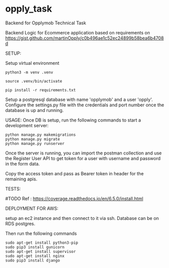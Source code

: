 # opply_task
Backend for Opplymob Technical Task

Backend Logic for Ecommerce application based on requirements on https://gist.github.com/martinOpply/c0b496ae1c52ec24899b58bea6b4708d

SETUP:

Setup virtual environment
```
python3 -m venv .venv

source .venv/bin/activate

pip install -r requirements.txt
```

Setup a postgresql database with name 'opplymob' and a user 'opply'.
Configure the settings.py file with the credentials and port number once the database is up and running.


USAGE: 
Once DB is setup, run the following commands to start a development server:
```
python manage.py makemigrations
python manage.py migrate
python manage.py runserver
```

Once the server is running, you can import the postman collection and use the Register User API to get token for a user with username and password in the form data.

Copy the access token and pass as Bearer token in header for the remaining apis.

TESTS:

#TODO
Ref : https://coverage.readthedocs.io/en/6.5.0/install.html

DEPLOYMENT FOR AWS:

setup an ec2 instance and then connect to it via ssh. Database can be on RDS postgres.

Then run the following commands
```
sudo apt-get install python3-pip
sudo pip3 install gunicorn
sudo apt-get install supervisor
sudo apt-get install nginx
sudo pip3 install django
```
